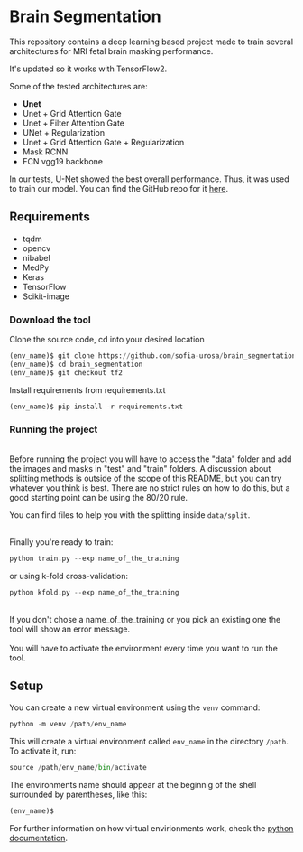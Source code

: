 # Brain Segmentation    

This repository contains a deep learning based project made to train several architectures for MRI fetal brain masking performance.

It's updated so it works with TensorFlow2.

Some of the tested architectures are:

- **Unet**
- Unet + Grid Attention Gate
- Unet + Filter Attention Gate
- UNet + Regularization
- Unet + Grid Attention Gate + Regularization
- Mask RCNN
- FCN vgg19 backbone

In our tests, U-Net showed the best overall performance. Thus, it was used to train our model. You can find the GitHub repo for it [here](https://github.com/sofia-urosa/brain-masking.git).

## Requirements</b>
- tqdm
- opencv
- nibabel
- MedPy
- Keras
- TensorFlow
- Scikit-image

### Download the tool

Clone the source code, cd into your desired location

```python
(env_name)$ git clone https://github.com/sofia-urosa/brain_segmentation.git
(env_name)$ cd brain_segmentation
(env_name)$ git checkout tf2
```

Install requirements from requirements.txt

```python
(env_name)$ pip install -r requirements.txt
```

### Running the project

<br>Before running the project you will have to access the "data" folder and add the images and masks in "test" and "train" folders. A discussion about splitting methods is outside of the scope of this README, but you can try whatever you think is best. There are no strict rules on how to do this, but a good starting point can be using the 80/20 rule.

You can find files to help you with the splitting inside ``data/split``. </br>

<br>Finally you're ready to train:</br>

```python
python train.py --exp name_of_the_training
```

or using k-fold cross-validation:

```python
python kfold.py --exp name_of_the_training
```

<br>If you don't chose a name_of_the_training or you pick an existing one the tool will show an error message.</br>
<br>You will have to activate the environment every time you want to run the tool.</br>

## Setup

You can create a new virtual environment using the `venv` command:

```python
python -m venv /path/env_name
```
    
This will create a virtual environment called `env_name` in the directory `/path`.
To activate it, run:

```python
source /path/env_name/bin/activate
```

The environments name should appear at the beginnig of the shell surrounded by parentheses, like this:

```python
(env_name)$
```
    
For further information on how virtual envirionments work, check the [python documentation](https://docs.python.org/3/library/venv.html).
    


